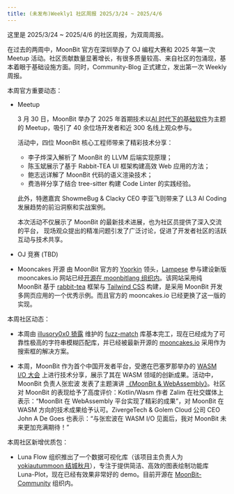 ```yaml
---
title: (未发布)Weekly1 社区周报 2025/3/24 ~ 2025/4/6
---
```


这里是 2025/3/24 ~ 2025/4/6 的社区周报，为双周周报。

在过去的两周中，MoonBit 官方在深圳举办了 OJ 编程大赛和 2025 年第一次 Meetup 活动。社区贡献数量显著增长，有很多质量较高、来自社区的包涌现，基本着眼于基础设施方面。同时，Community-Blog 正式建立，发出第一次 Weekly 周报。

本周官方重要动态：

- Meetup

    3 月 30 日，MoonBit 举办了 2025 年首期技术以[AI 时代下的基础软件](https://mp.weixin.qq.com/s/vDvsqxNAUzkijsPg26RIHA)为主题的 Meetup，吸引了 40 余位场开发者和近 300 名线上观众参与。
    
    活动中，四位 MoonBit 核心工程师带来了精彩技术分享：
    - 李子烨深入解析了 MoonBit 的 LLVM 后端实现原理；
    - 陈玉斌展示了基于 Rabbit-TEA UI 框架构建高效 Web 应用的方法；
    - 鲍志远详解了 MoonBit 代码的语义渲染技术；
    - 费浩祥分享了结合 tree-sitter 构建 Code Linter 的实践经验。

    此外，特邀嘉宾 ShowmeBug & Clacky CEO 李亚飞则带来了 LL3 AI Coding 发展趋势的前沿洞察和实战案例。

    本次活动不仅展示了 MoonBit 的最新技术进展，也为社区员提供了深入交流的平台，
    现场观众提出的精准问题引发了广泛讨论，促进了开发者社区的活跃互动与技术共享。

- OJ 竞赛 (TBD)

- Mooncakes 开源
  由 MoonBit 官方的 [Yoorkin](https://github.com/Yoorkin) 领头，[Lampese](https://github.com/Lampese) 参与建设新版 mooncakes.io 网站已经[开源在 moonbitlang 组织内](https://github.com/moonbitlang/mooncakes.io)。该网站采用纯 MoonBit 基于 [rabbit-tea](https://github.com/Yoorkin/rabbit-tea) 框架与 [Tailwind CSS](https://tailwindcss.com) 构建，是采用 MoonBit 开发多网页应用的一个优秀示例。而且官方的 mooncakes.io 已经更换了这一版的实现。

本周社区动态：

- 本周由 [illusory0x0 猗露](https://github.com/illusory0x0) 维护的 [fuzz-match](https://github.com/moonbit-community/fuzzy_match) 库基本完工，现在已经成为了可靠性极高的字符串模糊匹配库，并已经被最新开源的 [mooncakes.io](https://github.com/moonbitlang/mooncakes.io) 采用作为搜索框的解决方案。

- 本周，MoonBit 作为首个中国开发者平台，受邀在巴塞罗那举办的 [WASM I/O 大会](https://wasm.io) 上进行技术分享，展示了其在 WASM 领域的创新成果。活动中，MoonBit 负责人张宏波 发表了主题演讲 [《MoonBit & WebAssembly》](https://2025.wasm.io/sessions/moonbit-and-webassembly-unlocking-the-true-efficiency-of-wasm)。社区对 MoonBit 的表现给予了高度评价：Kotlin/Wasm 作者 Zalim 在社交媒体上表示：“MoonBit 在 WebAssembly 平台实现了精彩的成果”，对 MoonBit 在 WASM 方向的技术成果给予认可。ZivergeTech & Golem Cloud 公司 CEO John A De Goes 也表示：“与张宏波在 WASM I/O 见面后，我对 MoonBit 未来更加充满期待！”

本周社区新增优质包：

- Luna Flow 组织推出了一个数据可视化库（该项目主负责人为 [yokiautummoon 结城秋月](https://github.com/yokiautummoon)），专注于提供简洁、高效的图表绘制功能库 Luna-Plot，现在已经有效果非常好的 demo。目前开源在 [MoonBit-Community](https://github.com/moonbit-community/luna-plot) 组织内。
